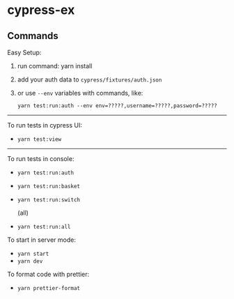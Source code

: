 # cypress-ex

## Commands

Easy Setup:

1. run command: yarn install

2. add your auth data to `cypress/fixtures/auth.json`

3. or use `--env` variables with commands, like:

   `yarn test:run:auth --env env=?????,username=?????,password=?????`

---

To run tests in cypress UI:

- `yarn test:view`

---

To run tests in console:

- `yarn test:run:auth`
- `yarn test:run:basket`
- `yarn test:run:switch`

  (all)

- `yarn test:run:all`

To start in server mode:

- `yarn start`
- `yarn dev`

To format code with prettier:

- `yarn prettier-format`
